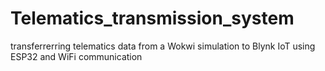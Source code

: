 # Telematics_transmission_system
transferrerring telematics data from a Wokwi simulation to Blynk IoT using ESP32 and WiFi communication
